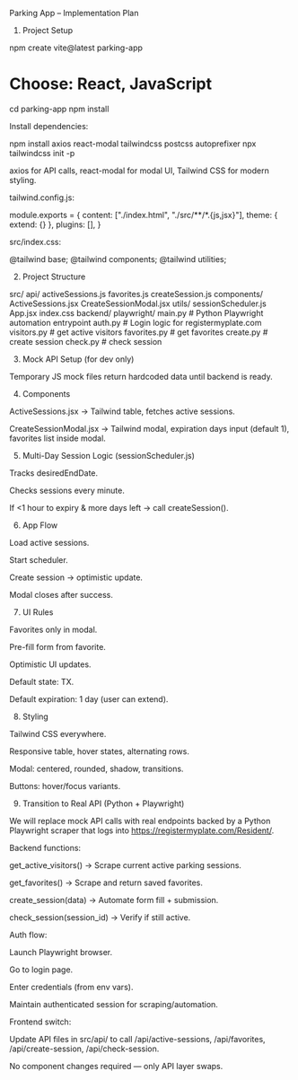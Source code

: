 Parking App – Implementation Plan

1. Project Setup

npm create vite@latest parking-app
# Choose: React, JavaScript
cd parking-app
npm install

Install dependencies:

npm install axios react-modal tailwindcss postcss autoprefixer
npx tailwindcss init -p

axios for API calls, react-modal for modal UI, Tailwind CSS for modern styling.

tailwind.config.js:

module.exports = {
  content: ["./index.html", "./src/**/*.{js,jsx}"],
  theme: { extend: {} },
  plugins: [],
}

src/index.css:

@tailwind base;
@tailwind components;
@tailwind utilities;

2. Project Structure

src/
  api/
    activeSessions.js
    favorites.js
    createSession.js
  components/
    ActiveSessions.jsx
    CreateSessionModal.jsx
  utils/
    sessionScheduler.js
  App.jsx
  index.css
backend/
  playwright/
    main.py              # Python Playwright automation entrypoint
    auth.py              # Login logic for registermyplate.com
    visitors.py          # get active visitors
    favorites.py         # get favorites
    create.py            # create session
    check.py             # check session

3. Mock API Setup (for dev only)

Temporary JS mock files return hardcoded data until backend is ready.

4. Components

ActiveSessions.jsx → Tailwind table, fetches active sessions.

CreateSessionModal.jsx → Tailwind modal, expiration days input (default 1), favorites list inside modal.

5. Multi-Day Session Logic (sessionScheduler.js)

Tracks desiredEndDate.

Checks sessions every minute.

If <1 hour to expiry & more days left → call createSession().

6. App Flow

Load active sessions.

Start scheduler.

Create session → optimistic update.

Modal closes after success.

7. UI Rules

Favorites only in modal.

Pre-fill form from favorite.

Optimistic UI updates.

Default state: TX.

Default expiration: 1 day (user can extend).

8. Styling

Tailwind CSS everywhere.

Responsive table, hover states, alternating rows.

Modal: centered, rounded, shadow, transitions.

Buttons: hover/focus variants.

9. Transition to Real API (Python + Playwright)

We will replace mock API calls with real endpoints backed by a Python Playwright scraper that logs into https://registermyplate.com/Resident/.

Backend functions:

get_active_visitors() → Scrape current active parking sessions.

get_favorites() → Scrape and return saved favorites.

create_session(data) → Automate form fill + submission.

check_session(session_id) → Verify if still active.

Auth flow:

Launch Playwright browser.

Go to login page.

Enter credentials (from env vars).

Maintain authenticated session for scraping/automation.

Frontend switch:

Update API files in src/api/ to call /api/active-sessions, /api/favorites, /api/create-session, /api/check-session.

No component changes required — only API layer swaps.